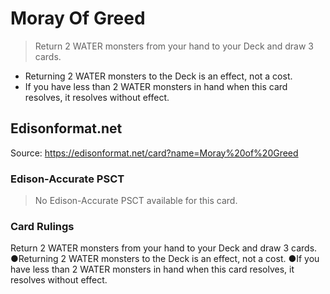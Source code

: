 # Moray Of Greed

> Return 2 WATER monsters from your hand to your Deck and draw 3 cards.

*   Returning 2 WATER monsters to the Deck is an effect, not a cost.
*   If you have less than 2 WATER monsters in hand when this card resolves, it resolves without effect.

## Edisonformat.net

Source: https://edisonformat.net/card?name=Moray%20of%20Greed

### Edison-Accurate PSCT

> No Edison-Accurate PSCT available for this card.

### Card Rulings

Return 2 WATER monsters from your hand to your Deck and draw 3 cards.
●Returning 2 WATER monsters to the Deck is an effect, not a cost.
●If you have less than 2 WATER monsters in hand when this card resolves, it resolves without effect.
            